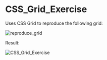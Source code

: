 # CSS_Grid_Exercise

Uses CSS Grid to reproduce the following grid:

![reproduce_grid](https://github.com/EvaMLopez/CSS_Grid_Exercise/assets/146746288/e451bf1f-2049-42cf-b51e-9eb972c96e79)


Result:

![CSS_Grid_Exercise](https://github.com/EvaMLopez/CSS_Grid_Exercise/assets/146746288/888dc7a1-bc76-4406-87c1-ef399a726ddf)
